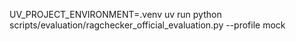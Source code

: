 UV_PROJECT_ENVIRONMENT=.venv uv run python scripts/evaluation/ragchecker_official_evaluation.py --profile mock
